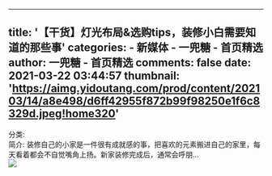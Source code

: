 
---
title: '【干货】灯光布局&选购tips，装修小白需要知道的那些事'
categories: 
    - 新媒体
    - 一兜糖 - 首页精选
author: 一兜糖 - 首页精选
comments: false
date: 2021-03-22 03:44:57
thumbnail: 'https://aimg.yidoutang.com/prod/content/202103/14/a8e498/d6ff42955f872b99f98250e1f6c8329d.jpeg!home320'
---

<div>   
分类: <br>简介: 
                            装修自己的小家是一件很有成就感的事，把喜欢的元素搬进自己的家里，每天看着都会不自觉嘴角上扬。新家装修完成后，通常会呼朋…                        <br><img src="https://aimg.yidoutang.com/prod/content/202103/14/a8e498/d6ff42955f872b99f98250e1f6c8329d.jpeg!home320" referrerpolicy="no-referrer">  
</div>
            